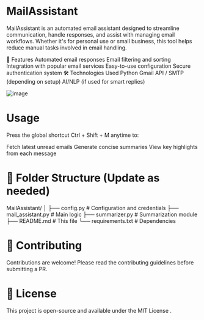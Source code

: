 # MailAssistant

MailAssistant is an automated email assistant designed to streamline communication, handle responses, and assist with managing email workflows. Whether it's for personal use or small business, this tool helps reduce manual tasks involved in email handling.

🚀 Features
Automated email responses
Email filtering and sorting
Integration with popular email services
Easy-to-use configuration
Secure authentication system
🛠️ Technologies Used
Python
Gmail API / SMTP (depending on setup)
AI/NLP (if used for smart replies)

![image](https://github.com/user-attachments/assets/f4453a1a-615f-4e6d-ba0e-f8478ba9699d)

# Usage 

Press the global shortcut Ctrl + Shift + M anytime to:

Fetch latest unread emails
Generate concise summaries
View key highlights from each message

# 📁 Folder Structure (Update as needed)

MailAssistant/
│
├── config.py         # Configuration and credentials
├── mail_assistant.py # Main logic
├── summarizer.py     # Summarization module
├── README.md         # This file
└── requirements.txt  # Dependencies


# 🤝 Contributing
Contributions are welcome! Please read the contributing guidelines before submitting a PR.

# 📄 License
This project is open-source and available under the MIT License .

